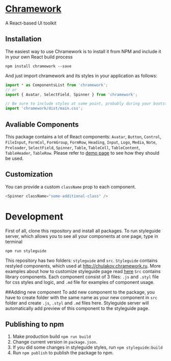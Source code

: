 # [Chramework](http://chramework.chulakov.ru)
A React-based UI toolkit

## Installation
The easiest way to use Chramework is to install it from NPM and include it in your own React build process

    npm install chramework --save

And just import chramework and its styles in your application as follows:

```javascript
import * as ComponentsList from 'chramework';
// or
import { Avatar, SelectField, Spinner } from 'chramework';

// Be sure to include styles at some point, probably during your bootstrapping
import 'chramework/dist/main.css';
```

## Avaliable Components
This package contains a lot of React components: `Avatar`, `Button`, `Control`, `FileInput`, `FormCol`, `FormGroup`, `FormRow`, `Heading`, `Input`, `Logo`, `Media`, `Note`, `Preloader`, `SelectField`, `Spinner`, `Table`, `TableCell`, `TableContent`, `TableHeader`, `TableRow`. Please refer to [demo page](http://chramework.chulakov.ru/) to see how they should be used.

## Customization
You can provide a custom `className` prop to each component.

```javascript
<Spinner className="some-additional-class" />
```


# Development
First of all, clone this repository and install all packages.
To run styleguide server, which allows you to see all your components at one page, type in terminal
```
npm run styleguide
```
This repository has two folders: `styleguide` and `src`. 
`Styleguide` contains restyled components, which used at http://chulakov.chramework.ru. More examples about how to customize styleguide page read [here](https://github.com/styleguidist/react-styleguidist/tree/master/examples/customised)
`Src` contains library components. Each component consist of 3 files: `.js` and `.styl` file for css styles and logic, and `.md` file for examples of component usage.

##Adding new component
To add new component to the package, you have to create folder with the same name as your new component in `src` folder and create `.js`, `.styl` and `.md` files here. Styleguide server will automatically add preview of this component to the styleguide page.

## Publishing to npm
1. Make production build `npm run build`
2. Change current version in `package.json`.
3. If you did some changes in styleguide styles, run `npm styleguide:build`
4. Run `npm publish` to publish the package to npm.
